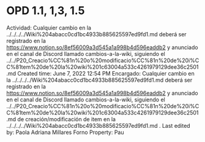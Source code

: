 # OPD 1.1, 1,3, 1.5

Actividad: Cualquier cambio en la ../../../../Wiki%204abacc0cd1bc4933b885625597ed9fd1.md deberá ser registrado en la https://www.notion.so/8ef56009a3d545a1a998b4d596eaddb2 y anunciado en el canal de Discord llamado cambios-a-la-wiki, siguiendo el ../../P20_Creacio%CC%81n%20o%20modificacio%CC%81n%20de%20i%CC%81tem%20de%20la%20wiki%201c63004a533c4261979129dee36c2501.md 
Created time: June 7, 2022 12:54 PM
Encargado: Cualquier cambio en la ../../../../Wiki%204abacc0cd1bc4933b885625597ed9fd1.md deberá ser registrado en la https://www.notion.so/8ef56009a3d545a1a998b4d596eaddb2 y anunciado en el canal de Discord llamado cambios-a-la-wiki, siguiendo el ../../P20_Creacio%CC%81n%20o%20modificacio%CC%81n%20de%20i%CC%81tem%20de%20la%20wiki%201c63004a533c4261979129dee36c2501.md de creación/modificación de item en la ../../../../Wiki%204abacc0cd1bc4933b885625597ed9fd1.md .
Last edited by: Paola Adriana Millares Forno
Property: Pau